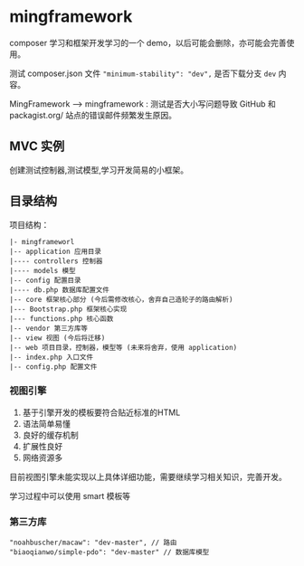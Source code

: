 # mingframework #
composer 学习和框架开发学习的一个 demo，以后可能会删除，亦可能会完善使用。

测试 composer.json 文件 `"minimum-stability": "dev",` 是否下载分支 `dev` 内容。

MingFramework --> mingframework : 测试是否大小写问题导致 GitHub 和 packagist.org/ 站点的错误邮件频繁发生原因。

## MVC 实例 ##
创建测试控制器,测试模型,学习开发简易的小框架。

## 目录结构 ##
项目结构：
    
    |- mingframeworl
    |-- application 应用目录
    |---- controllers 控制器
    |---- models 模型
    |-- config 配置目录
    |---- db.php 数据库配置文件
    |-- core 框架核心部分 (今后需修改核心，舍弃自己造轮子的路由解析)
    |--- Bootstrap.php 框架核心实现
    |--- functions.php 核心函数
    |-- vendor 第三方库等
    |-- view 视图 (今后将迁移)
    |-- web 项目目录，控制器，模型等 (未来将舍弃，使用 application)
    |-- index.php 入口文件
    |-- config.php 配置文件


### 视图引擎 ###
1. 基于引擎开发的模板要符合贴近标准的HTML
2. 语法简单易懂
3. 良好的缓存机制
4. 扩展性良好
5. 网络资源多

目前视图引擎未能实现以上具体详细功能，需要继续学习相关知识，完善开发。

学习过程中可以使用 smart 模板等

### 第三方库

	"noahbuscher/macaw": "dev-master", // 路由
    "biaoqianwo/simple-pdo": "dev-master" // 数据库模型